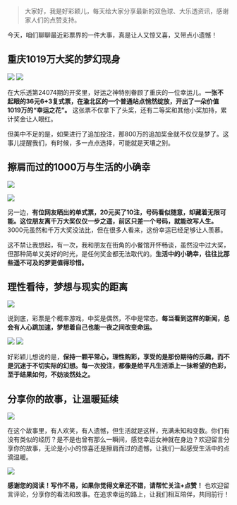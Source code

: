 > 大家好，我是好彩颖儿，每天给大家分享最新的双色球、大乐透资讯，感谢家人们的点赞支持。

今天，咱们聊聊最近彩票界的一件大事，真是让人又惊又喜，又带点小遗憾！

## 重庆1019万大奖的梦幻现身


![](https://cdn.jsdelivr.net/gh/wangwenjie1314/PicCDN/2024-7-1/1719810830180-image.png)
![](https://cdn.jsdelivr.net/gh/wangwenjie1314/PicCDN/2024-7-1/1719810849144-image.png)


在大乐透第24074期的开奖里，好运之神特别眷顾了重庆的一位幸运儿。**一张不起眼的36元6+3复式票，在渝北区的一个普通站点悄然绽放，开出了一朵价值1019万的“幸运之花”。** 这张票不仅拿下了头奖，还有二等奖和其他小奖加持，累计奖金让人眼红。

但美中不足的是，如果进行了追加投注，那800万的追加奖金就不仅仅是梦了。这事儿提醒我们，有时候，多一点点选择，可能就是天壤之别。

## 擦肩而过的1000万与生活的小确幸


![](https://cdn.jsdelivr.net/gh/wangwenjie1314/PicCDN/2024-7-1/1719810869551-image.png)

![](https://cdn.jsdelivr.net/gh/wangwenjie1314/PicCDN/2024-7-1/1719810849144-image.png)


另一边，**有位网友晒出的单式票，20元买了10注，号码看似随意，却藏着无限可能。这位朋友离千万大奖仅仅一步之遥，前区只差一个号码，就能改写人生。** 3000元虽然和千万大奖没法比，但在很多人看来，这份幸运已经足够让人羡慕。

这不禁让我想起，有一次，我和朋友在街角的小餐馆开怀畅谈，虽然没中过大奖，但那种简单又美好的时光，是任何奖金都无法取代的。**生活中的小确幸，往往比那些遥不可及的梦更值得珍惜。**

## 理性看待，梦想与现实的距离

![](https://cdn.jsdelivr.net/gh/wangwenjie1314/PicCDN/2024-6-30/1719710888647-image.png)

说到底，彩票是个概率游戏，中奖是偶然，不中是常态。**每当看到这样的新闻，总会有人心跳加速，梦想着自己也能一夜之间改变命运。**

![](https://cdn.jsdelivr.net/gh/wangwenjie1314/PicCDN/2024-6-30/1719711757183-image.png)
![](https://cdn.jsdelivr.net/gh/wangwenjie1314/PicCDN/2024-6-30/1719711781850-image.png)


好彩颖儿想说的是，**保持一颗平常心，理性购彩，享受的是那份期待的乐趣，而不是沉迷于不切实际的幻想。每一次投注，都像是给平凡生活添上一抹希望的色彩，至于结果如何，不妨淡然处之。**

## 分享你的故事，让温暖延续


![](https://cdn.jsdelivr.net/gh/wangwenjie1314/PicCDN/2024-7-1/1719811033232-image.png)


在这个故事里，有人欢笑，有人遗憾，但生活就是这样，充满未知和变数。你们有没有类似的经历？是不是也曾有那么一瞬间，感觉幸运女神就在身边？欢迎留言分享你的故事，无论是小小的惊喜还是擦肩而过的遗憾，让我们一起感受生活中的点滴温暖。


![](https://cdn.jsdelivr.net/gh/wangwenjie1314/PicCDN/2024-7-1/1719811045133-image.png)


**感谢您的阅读！写作不易，如果你觉得文章还不错，请帮忙关注+点赞！** 也欢迎留言评论，分享你的看法和故事。在追求幸运的路上，让我们相互陪伴，共同前行！